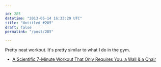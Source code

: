 ```yaml
---

id: 285
datetime: "2013-05-14 16:33:29 UTC"
title: "Untitled #285"
draft: false
permalink: "/post/285"

---
```


Pretty neat workout. It's pretty similar to what I do in the gym. 

 
 * [A Scientific 7-Minute Workout That Only Requires You, a Wall & a Chair](http://laughingsquid.com/a-scientific-7-minute-workout-that-only-requires-you-a-wall-a-chair/)




